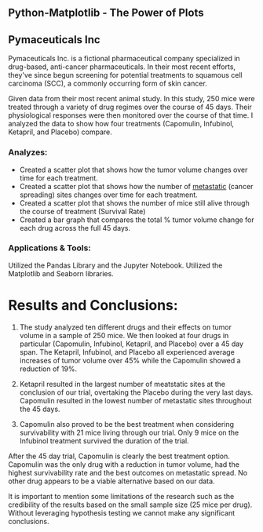 
## Python-Matplotlib - The Power of Plots

## Pymaceuticals Inc


Pymaceuticals Inc. is a fictional pharmaceutical company specialized in drug-based, anti-cancer pharmaceuticals. In their most recent efforts, they've since begun screening for potential treatments to squamous cell carcinoma (SCC), a commonly occurring form of skin cancer.

Given data from their most recent animal study. In this study, 250 mice were treated through a variety of drug regimes over the course of 45 days. Their physiological responses were then monitored over the course of that time. I analyzed the data to show how four treatments (Capomulin, Infubinol, Ketapril, and Placebo) compare.

### Analyzes:

* Created a scatter plot that shows how the tumor volume changes over time for each treatment.
* Created a scatter plot that shows how the number of [metastatic](https://en.wikipedia.org/wiki/Metastasis) (cancer spreading) sites changes over time for each treatment.
* Created a scatter plot that shows the number of mice still alive through the course of treatment (Survival Rate)
* Created a bar graph that compares the total % tumor volume change for each drug across the full 45 days.

### Applications & Tools:

Utilized the Pandas Library and the Jupyter Notebook.
Utilized the Matplotlib and Seaborn libraries.

# Results and Conclusions: 

1. The study analyzed ten different drugs and their effects on tumor volume in a sample of 250 mice.  We then looked at four drugs in particular (Capomulin, Infubinol, Ketapril, and Placebo) over a 45 day span.  The Ketapril, Infubinol, and Placebo all experienced average increases of tumor volume over 45% while the Capomulin showed a reduction of 19%.

2. Ketapril resulted in the largest number of meatstatic sites at the conclusion of our trial, overtaking the Placebo during the very last days.  Capomulin resulted in the lowest number of metastatic sites throughout the 45 days.

3. Capomulin also proved to be the best treatment when considering survivability with 21 mice living through our trial.  Only 9 mice on the Infubinol treatment survived the duration of the trial.

After the 45 day trial, Capomulin is clearly the best treatment option.  Capomulin was the only drug with a reduction in tumor volume, had the highest survivability rate and the best outcomes on metastatic spread.  No other drug appears to be a viable alternative based on our data.

It is important to mention some limitations of the research such as the credibility of the results based on the small sample size (25 mice per drug).  Without leveraging hypothesis testing we cannot make any significant conclusions.




